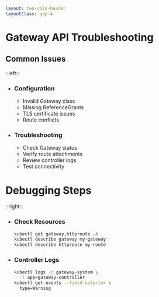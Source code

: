 ```yaml
layout: two-cols-header
layoutClass: gap-4
```

# Gateway API Troubleshooting

## Common Issues

::left::

<v-click>

- ### Configuration
  - Invalid Gateway class
  - Missing ReferenceGrants
  - TLS certificate issues
  - Route conflicts

</v-click>

<v-click>

- ### Troubleshooting
  - Check Gateway status
  - Verify route attachments
  - Review controller logs
  - Test connectivity

</v-click>

# Debugging Steps

::right::

<v-click>

- ### Check Resources
  ```bash
  kubectl get gateway,httproute -A
  kubectl describe gateway my-gateway
  kubectl describe httproute my-route
  ```

</v-click>

<v-click>

- ### Controller Logs
  ```bash
  kubectl logs -n gateway-system \
    -l app=gateway-controller
  kubectl get events --field-selector \
    type=Warning
  ```

</v-click>